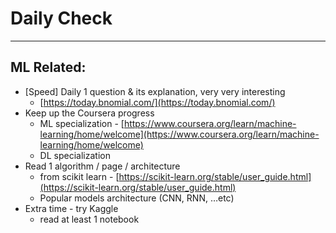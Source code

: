 # Daily Check

---

## ML Related:

- [Speed] Daily 1 question & its explanation, very very interesting
    - [https://today.bnomial.com/](https://today.bnomial.com/)
- Keep up the Coursera progress
    - ML specialization - [https://www.coursera.org/learn/machine-learning/home/welcome](https://www.coursera.org/learn/machine-learning/home/welcome)
    - DL specialization
- Read 1 algorithm / page  / architecture
    - from scikit learn - [https://scikit-learn.org/stable/user_guide.html](https://scikit-learn.org/stable/user_guide.html)
    - Popular models architecture (CNN, RNN, …etc)
- Extra time - try Kaggle
    - read at least 1 notebook